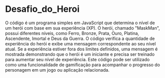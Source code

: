 # Desafio_do_Heroi
O código é um programa simples em JavaScript que determina o nível de um herói com base em sua experiência (XP). O herói, chamado "MaskMan", possui diferentes níveis, como Ferro, Bronze, Prata, Ouro, Platina, Ascendente, Imortal e Deus da Guerra. O código verifica a quantidade de experiência do herói e exibe uma mensagem correspondente ao seu nível atual. Se a experiência estiver fora dos limites definidos, uma mensagem é mostrada demonstrando que o herói é um iniciante e precisa ser treinado para aumentar seu nível de experiência. Este código pode ser utilizado como uma funcionalidade de gamificação para acompanhar o progresso do personagem em um jogo ou aplicação relacionada.
